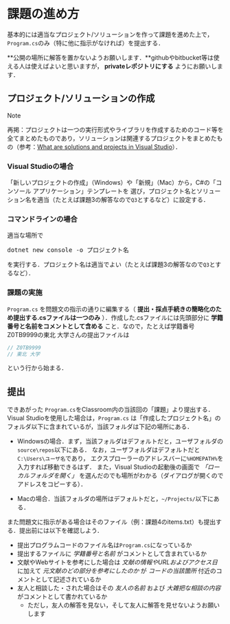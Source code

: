 # 課題の進め方

基本的には適当なプロジェクト/ソリューションを作って課題を進めた上で，`Program.cs`のみ（特に他に指示がなければ）を提出する．

**公開の場所に解答を置かないようお願いします．**githubやbitbucket等は使える人は使えばよいと思いますが， **privateレポジトリにする** ようにお願いします．

## プロジェクト/ソリューションの作成

> [!NOTE]
> 再掲：プロジェクトは一つの実行形式やライブラリを作成するためのコード等を全てまとめたものであり，ソリューションは関連するプロジェクトをまとめたもの（参考：[What are solutions and projects in Visual Studio](https://docs.microsoft.com/en-us/visualstudio/ide/solutions-and-projects-in-visual-studio?view=vs-2022>)）．

### Visual Studioの場合

「新しいプロジェクトの作成」（Windows）や「新規」（Mac）から，C#の「コンソール アプリケーション」テンプレートを
選び，プロジェクト名とソリューション名を適当（たとえば課題3の解答なので`Q3`とするなど）に設定する．

### コマンドラインの場合

適当な場所で

<pre>dotnet new console -o <span class="metaname">プロジェクト名</span></pre>

を実行する．プロジェクト名は適当でよい（たとえば課題3の解答なので`Q3`とするなど）．

### 課題の実施

`Program.cs` を問題文の指示の通りに編集する（ **提出・採点手続きの簡略化のため提出する.csファイルは一つのみ** ）．作成した.csファイルには先頭部分に **学籍番号と名前をコメントとして含める** こと．なので，たとえば学籍番号Z0TB9999の東北 大学さんの提出ファイルは

```cs
// Z0TB9999
// 東北 大学
```

という行から始まる．

## 提出

できあがった `Program.cs`をClassroom内の当該回の「課題」より提出する．Visual Studioを使用した場合は，`Program.cs` は「作成したプロジェクト名」のフォルダ以下に含まれているが，当該フォルダは下記の場所にある．

* Windowsの場合．まず，当該フォルダはデフォルトだと，ユーザフォルダの`source\repos`以下にある．
  なお，ユーザフォルダはデフォルトだと<code>C:\Users\\<span class="metaname">ユーザ名</span></code>であり，
  エクスプローラーのアドレスバーに`%HOMEPATH%`を入力すれば移動できるはず．
  また，Visual Studioの起動後の画面で *「ローカルフォルダを開く」* を選んだのでも場所がわかる（ダイアログが開くのでアドレスをコピーする）．

* Macの場合．当該フォルダの場所はデフォルトだと，`~/Projects/`以下にある．  

また問題文に指示がある場合はそのファイル（例：課題4のitems.txt）も提出する．提出前には以下を確認しよう．

* 提出プログラムコードのファイル名は`Program.cs`になっているか
* 提出するファイルに *学籍番号と名前* がコメントとして含まれているか
* 文献やWebサイトを参考にした場合は *文献の情報やURLおよびアクセス日* に加えて *元文献のどの部分を参考にしたのか* が *コードの当該箇所* 付近のコメントとして記述されているか
* 友人と相談した・された場合はその *友人の名前* および *大雑把な相談の内容* がコメントとして書かれているか
  * ただし，友人の解答を見ない，そして友人に解答を見せないようお願いします
